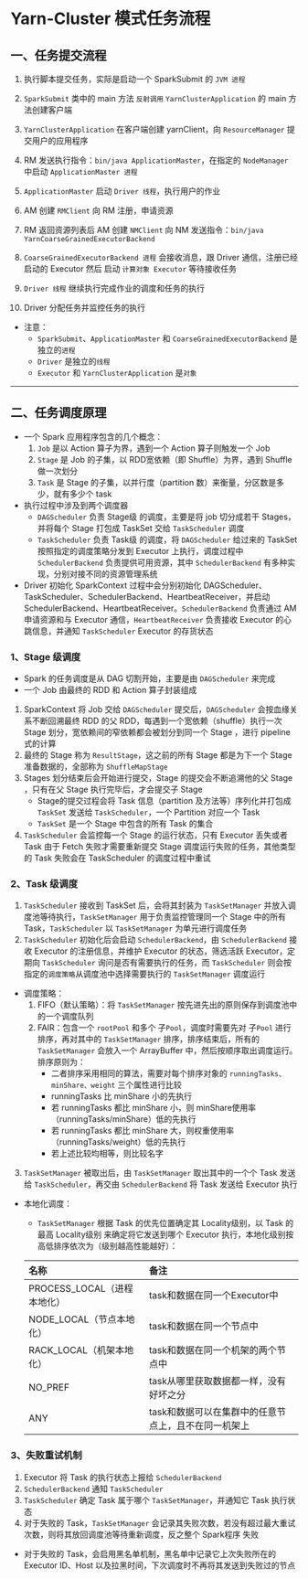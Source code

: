 # Yarn-Cluster 模式任务流程

## 一、任务提交流程
1. 执行脚本提交任务，实际是启动一个 SparkSubmit 的 `JVM 进程`

2. `SparkSubmit` 类中的 main 方法 `反射调用` `YarnClusterApplication` 的 main 方法创建客户端

3. `YarnClusterApplication` 在客户端创建 yarnClient，向 `ResourceManager` 提交用户的应用程序

4. RM 发送执行指令：`bin/java ApplicationMaster`，在指定的 `NodeManager` 中启动 `ApplicationMaster 进程`

5. `ApplicationMaster` 启动 `Driver 线程`，执行用户的作业

6. AM 创建 `RMClient` 向 RM 注册，申请资源

7. RM 返回资源列表后 AM 创建 `NMClient` 向 NM 发送指令：`bin/java YarnCoarseGrainedExecutorBackend`

8. `CoarseGrainedExecutorBackend 进程` 会接收消息，跟 Driver 通信，注册已经启动的 Executor 然后 启动 `计算对象 Executor` 等待接收任务

9. `Driver 线程` 继续执行完成作业的调度和任务的执行

10. Driver 分配任务并监控任务的执行

* 注意：
    * `SparkSubmit`、`ApplicationMaster` 和 `CoarseGrainedExecutorBackend` 是独立的`进程`
    * `Driver` 是独立的`线程`
    * `Executor` 和 `YarnClusterApplication` 是`对象`

----

## 二、任务调度原理
* 一个 Spark 应用程序包含的几个概念：
    1. `Job` 是以 Action 算子为界，遇到一个 Action 算子则触发一个 Job
    2. `Stage` 是 Job 的子集，以 RDD宽依赖（即 Shuffle）为界，遇到 Shuffle 做一次划分
    3. `Task` 是 Stage 的子集，以并行度（partition 数）来衡量，分区数是多少，就有多少个 task
* 执行过程中涉及到两个调度器
    * `DAGScheduler` 负责 Stage级 的调度，主要是将 job 切分成若干 Stages，并将每个 Stage 打包成 TaskSet 交给 `TaskScheduler` 调度
    * `TaskScheduler` 负责 Task级 的调度，将 `DAGScheduler` 给过来的 TaskSet 按照指定的调度策略分发到 Executor 上执行，调度过程中 `SchedulerBackend` 负责提供可用资源，其中 `SchedulerBackend` 有多种实现，分别对接不同的资源管理系统
* Driver 初始化 SparkContext 过程中会分别初始化 DAGScheduler、TaskScheduler、SchedulerBackend、HeartbeatReceiver，并启动 SchedulerBackend、HeartbeatReceiver。`SchedulerBackend` 负责通过 AM 申请资源和与 Executor 通信，`HeartbeatReceiver` 负责接收 Executor 的心跳信息，并通知 `TaskScheduler` Executor 的存货状态

### 1、Stage 级调度
* Spark 的任务调度是从 DAG 切割开始，主要是由 `DAGScheduler` 来完成
* 一个 Job 由最终的 RDD 和 Action 算子封装组成
1. SparkContext 将 Job 交给 `DAGScheduler` 提交后，`DAGScheduler` 会按血缘关系不断回溯最终 RDD 的父 RDD，每遇到一个宽依赖（shuffle）执行一次 Stage 划分，宽依赖间的窄依赖都会被划分到同一个 Stage ，进行 pipeline 式的计算
2. 最终的 Stage 称为 `ResultStage`，这之前的所有 Stage 都是为下一个 Stage 准备数据的，全部称为 `ShuffleMapStage`
3. Stages 划分结束后会开始进行提交，Stage 的提交会不断追溯他的父 Stage ，只有在父 Stage 执行完毕后，才会提交子 Stage
    * Stage的提交过程会将 Task 信息（partition 及方法等）序列化并打包成 `TaskSet` 发送给 `TaskScheduler`，一个 Partition 对应一个 Task
    * `TaskSet` 是一个 Stage 中包含的所有 Task 的集合
4. `TaskScheduler` 会监控每一个 Stage 的运行状态，只有 Executor 丢失或者 Task 由于 Fetch 失败才需要重新提交 Stage 调度运行失败的任务，其他类型的 Task 失败会在 TaskScheduler 的调度过程中重试

### 2、Task 级调度
1. `TaskScheduler` 接收到 TaskSet 后，会将其封装为 `TaskSetManager` 并放入调度池等待执行，`TaskSetManager` 用于负责监控管理同一个 Stage 中的所有 Task，`TaskScheduler` 以 `TaskSetManager` 为单元进行调度任务
2. `TaskScheduler` 初始化后会启动 `SchedulerBackend`，由 `SchedulerBackend` 接收 Executor 的注册信息，并维护 Executor 的状态，筛选活跃 Executor，定期向 `TaskScheduler` 询问是否有需要执行的任务，而 `TaskScheduler` 则会按指定的`调度策略`从调度池中选择需要执行的 `TaskSetManager` 调度运行
* 调度策略：
    1. FIFO（默认策略）：将 `TaskSetManager` 按先进先出的原则保存到调度池中的一个调度队列
    2. FAIR：包含一个 `rootPool` 和多个 子`Pool`，调度时需要先对 子`Pool` 进行排序，再对其中的 `TaskSetManager` 排序，排序结束后，所有的 `TaskSetManager` 会放入一个 ArrayBuffer 中，然后按顺序取出调度运行。排序原则为：
        * 二者排序采用相同的算法，需要对每个排序对象的 `runningTasks、minShare、weight` 三个属性进行比较
        * runningTasks 比 minShare 小的先执行
        * 若 runningTasks 都比 minShare 小，则 minShare使用率（runningTasks/minShare）低的先执行
        * 若 runningTasks 都比 minShare 大，则权重使用率（runningTasks/weight）低的先执行
        * 若上述比较均相等，则比较名字
3. `TaskSetManager` 被取出后，由 `TaskSetManager` 取出其中的一个个 Task 发送给 `TaskScheduler`，再交由 `SchedulerBackend` 将 Task 发送给 Executor 执行
* 本地化调度：
    * `TaskSetManager` 根据 Task 的优先位置确定其 Locality级别，以 Task 的最高 Locality级别 来确定将它发送到哪个 Executor 执行，本地化级别按高低排序依次为（级别越高性能越好）：

    |名称|备注|
    |:- |:- |
    |PROCESS_LOCAL（进程本地化）|task和数据在同一个Executor中|
    |NODE_LOCAL（节点本地化）|task和数据在同一个节点中|
    |RACK_LOCAL（机架本地化）|task和数据在同一个机架的两个节点中|
    |NO_PREF|task从哪里获取数据都一样，没有好坏之分|
    |ANY|task和数据可以在集群中的任意节点上，且不在同一机架上|

### 3、失败重试机制
1. Executor 将 Task 的执行状态上报给 `SchedulerBackend`
2. `SchedulerBackend` 通知 `TaskScheduler`
3. `TaskScheduler` 确定 Task 属于哪个 `TaskSetManager`，并通知它 Task 执行状态
4. 对于失败的 Task，`TaskSetManager` 会记录其失败次数，若没有超过最大重试次数，则将其放回调度池等待重新调度，反之整个 Spark程序 失败
* 对于失败的 Task，会启用黑名单机制，黑名单中记录它上次失败所在的 Executor ID、Host 以及拉黑时间，下次调度时不再将其发送到失败过的节点
